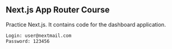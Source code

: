 ## Next.js App Router Course

Practice Next.js. It contains code for the dashboard application.

```bash
Login: user@nextmail.com
Password: 123456
```
